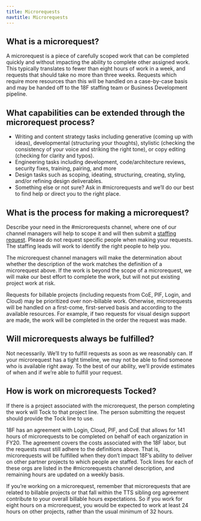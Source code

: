 ```yaml
---
title: Microrequests
navtitle: Microrequests
---
```


## What is a microrequest?

A microrequest is a piece of carefully scoped work that can be completed quickly and without impacting the ability to complete other assigned work. This typically translates to fewer than eight hours of work in a week, and requests that should take no more than three weeks. Requests which require more resources than this will be handled on a case-by-case basis and may be handed off to the 18F staffing team or Business Development pipeline.

## What capabilities can be extended through the microrequest process?

- Writing and content strategy tasks including generative (coming up with ideas), developmental (structuring your thoughts), stylistic (checking the consistency of your voice and striking the right tone), or copy editing (checking for clarity and typos).
- Engineering tasks including development, code/architecture reviews, security fixes, training, pairing, and more 
- Design tasks such as scoping, ideating, structuring, creating, styling, and/or refining design deliverables.
- Something else or not sure? Ask in #microrequests and we’ll do our best to find help or direct you to the right place.

## What is the process for making a microrequest?

Describe your need in the #microrequests channel, where one of our channel managers will help to scope it and will then submit a [staffing request](https://github.com/18F/staffing/issues). Please do not request specific people when making your requests. The staffing leads will work to identify the right people to help you.

The microrequest channel managers will make the determination about whether the description of the work matches the definition of a microrequest above. If the work is beyond the scope of a microrequest, we will make our best effort to complete the work, but will not put existing project work at risk. 

Requests for billable projects (including requests from CoE, PIF, Login, and Cloud) may be prioritized over non-billable work. Otherwise, microrequests will be handled on a first-come, first-served basis and according to the available resources. For example, if two requests for visual design support are made, the work will be completed in the order the request was made. 

## Will microrequests always be fulfilled?

Not necessarily. We’ll try to fulfill requests as soon as we reasonably can. If your microrequest has a tight timeline, we may not be able to find someone who is available right away. To the best of our ability, we’ll provide estimates of when and if we’re able to fulfill your request.

## How is work on microrequests Tocked?

If there is a project associated with the microrequest, the person completing the work will Tock to that project line. The person submitting the request should provide the Tock line to use.

18F has an agreement with Login, Cloud, PIF, and CoE that allows for 141 hours of microrequests to be completed on behalf of each organization in FY20. The agreement covers the costs associated with the 18F labor, but the requests must still adhere to the definitions above. That is, microrequests will be fulfilled when they don’t impact 18F’s ability to deliver on other partner projects to which people are staffed. Tock lines for each of these orgs are listed in the #microrequests channel description, and remaining hours are updated on a weekly basis.

If you’re working on a microrequest, remember that microrequests that are related to billable projects or that fall within the TTS sibling org agreement contribute to your overall billable hours expectations. So if you work for eight hours on a microrequest, you would be expected to work at least 24 hours on other projects, rather than the usual minimum of 32 hours.
